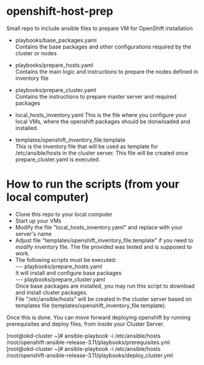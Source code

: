 # openshift-host-prep
Small repo to include ansible files to prepare VM for OpenShift installation


- playbooks/base_packages.yaml<br>
Contains the base packages and other configurations required by the cluster or nodes

- playbooks/prepare_hosts.yaml<br>
Contains the main logic and instructions to prepare the nodes defined in inventory file

- playbooks/prepare_cluster.yaml<br>
Contains the instructions to prepare master server and required packages

- local_hosts_inventory.yaml
This is the file where you configure your local VMs, where the openshift packages should be donwloaded and installed.

- templates/openshift_inventory_file.template<br>
This is the inventory file that will be used as template for /etc/ansible/hosts in the cluster server. This file will be created once prepare_cluster.yaml is executed.



# How to run the scripts (from your local computer)
- Clone this repo to your local computer<br>
- Start up your VMs<br>
- Modify the file  "local_hosts_inventory.yaml" and replace with your server's name<br>
- Adjust file "templates/openshift_inventory_file.template" if you need to modify inventory file. The file provided was tested and is supposed to work.
- The following scripts must be executed:<br>
--- playbooks/prepare_hosts.yaml<br>
It will install and configure base packages<br>
--- playbooks/prepare_cluster.yaml<br>
Once base packages are installed, you may run this script to download and install cluster packages.<br>
File "/etc/ansible/hosts" will be created in the cluster server based on templates file (templates/openshift_inventory_file.template).


Once this is done. You can move forward deploying openshift by running prerequisites and deploy files, from inside your Cluster Server.

[root@okd-cluster ~]# ansible-playbook -i /etc/ansible/hosts /root/openshift-ansible-release-3.11/playbooks/prerequisites.yml
[root@okd-cluster ~]# ansible-playbook -i /etc/ansible/hosts /root/openshift-ansible-release-3.11/playbooks/deploy_cluster.yml